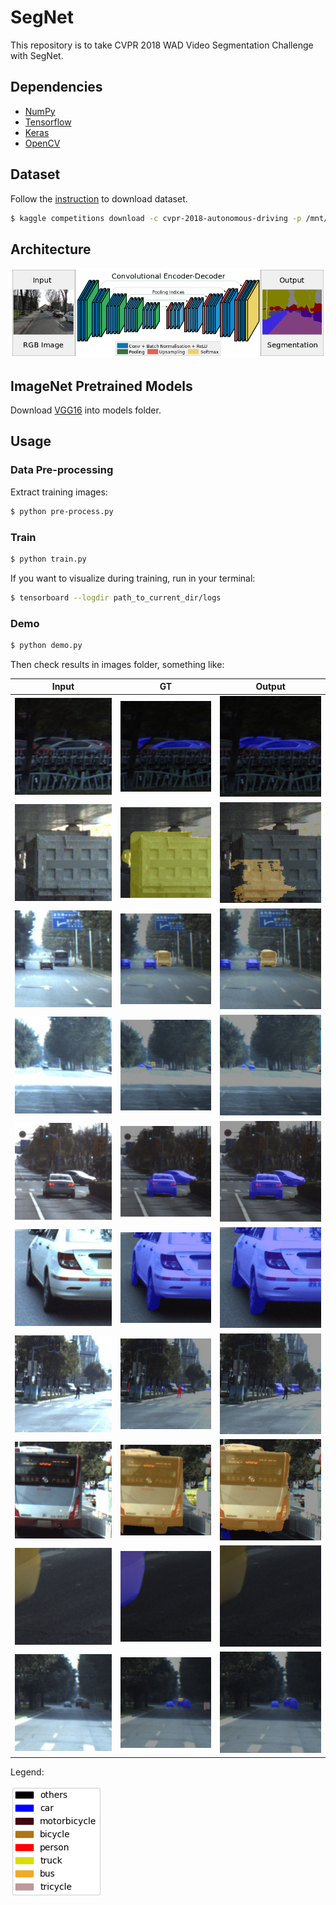 # SegNet

This repository is to take CVPR 2018 WAD Video Segmentation Challenge with SegNet.

## Dependencies
- [NumPy](http://docs.scipy.org/doc/numpy-1.10.1/user/install.html)
- [Tensorflow](https://www.tensorflow.org/versions/r0.8/get_started/os_setup.html)
- [Keras](https://keras.io/#installation)
- [OpenCV](https://opencv-python-tutroals.readthedocs.io/en/latest/)

## Dataset

Follow the [instruction](https://www.kaggle.com/c/cvpr-2018-autonomous-driving/data) to download dataset.

```bash
$ kaggle competitions download -c cvpr-2018-autonomous-driving -p /mnt/data
```

## Architecture

![image](https://github.com/foamliu/SegNet/raw/master/images/segnet.png)


## ImageNet Pretrained Models
Download [VGG16](https://github.com/fchollet/deep-learning-models/releases/download/v0.1/vgg16_weights_tf_dim_ordering_tf_kernels.h5) into models folder.

## Usage
### Data Pre-processing
Extract training images:
```bash
$ python pre-process.py
```

### Train
```bash
$ python train.py
```

If you want to visualize during training, run in your terminal:
```bash
$ tensorboard --logdir path_to_current_dir/logs
```

### Demo

```bash
$ python demo.py
```

Then check results in images folder, something like:

Input | GT | Output |
|---|---|---|
|![image](https://github.com/foamliu/SegNet/raw/master/images/0_image.png)  | ![image](https://github.com/foamliu/SegNet/raw/master/images/0_label.png) | ![image](https://github.com/foamliu/SegNet/raw/master/images/0_out.png)|
|![image](https://github.com/foamliu/SegNet/raw/master/images/1_image.png)  | ![image](https://github.com/foamliu/SegNet/raw/master/images/1_label.png) | ![image](https://github.com/foamliu/SegNet/raw/master/images/1_out.png)|
|![image](https://github.com/foamliu/SegNet/raw/master/images/2_image.png)  | ![image](https://github.com/foamliu/SegNet/raw/master/images/2_label.png) | ![image](https://github.com/foamliu/SegNet/raw/master/images/2_out.png)|
|![image](https://github.com/foamliu/SegNet/raw/master/images/3_image.png)  | ![image](https://github.com/foamliu/SegNet/raw/master/images/3_label.png) | ![image](https://github.com/foamliu/SegNet/raw/master/images/3_out.png)|
|![image](https://github.com/foamliu/SegNet/raw/master/images/4_image.png)  | ![image](https://github.com/foamliu/SegNet/raw/master/images/4_label.png) | ![image](https://github.com/foamliu/SegNet/raw/master/images/4_out.png)|
|![image](https://github.com/foamliu/SegNet/raw/master/images/5_image.png)  | ![image](https://github.com/foamliu/SegNet/raw/master/images/5_label.png) | ![image](https://github.com/foamliu/SegNet/raw/master/images/5_out.png)|
|![image](https://github.com/foamliu/SegNet/raw/master/images/6_image.png)  | ![image](https://github.com/foamliu/SegNet/raw/master/images/6_label.png) | ![image](https://github.com/foamliu/SegNet/raw/master/images/6_out.png)|
|![image](https://github.com/foamliu/SegNet/raw/master/images/7_image.png)  | ![image](https://github.com/foamliu/SegNet/raw/master/images/7_label.png) | ![image](https://github.com/foamliu/SegNet/raw/master/images/7_out.png)|
|![image](https://github.com/foamliu/SegNet/raw/master/images/8_image.png)  | ![image](https://github.com/foamliu/SegNet/raw/master/images/8_label.png) | ![image](https://github.com/foamliu/SegNet/raw/master/images/8_out.png)|
|![image](https://github.com/foamliu/SegNet/raw/master/images/9_image.png)  | ![image](https://github.com/foamliu/SegNet/raw/master/images/9_label.png) | ![image](https://github.com/foamliu/SegNet/raw/master/images/9_out.png)|

Legend:

![image](https://github.com/foamliu/SegNet/raw/master/images/legend.png)